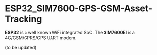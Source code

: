 # ESP32_SIM7600-GPS-GSM-Asset-Tracking
**ESP32** is a well known WiFi integrated SoC. The **SIM7600EI** is a 4G/GSM/GPRS/GPS UART modem.
</br>


(to be updated)
